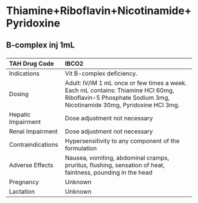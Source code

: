 # Thiamine+Riboflavin+Nicotinamide+Pyridoxine

## B-complex inj 1mL

##### 

| TAH Drug Code      | IBCO2                                                                                                                                                      |
|:-------------------|:-----------------------------------------------------------------------------------------------------------------------------------------------------------|
| Indications        | Vit B-complex deficiency.                                                                                                                                  |
| Dosing             | Adult: IV/IM 1 mL once or few times a week. Each mL contains: Thiamine HCl 60mg, Riboflavin-5 Phosphate Sodium 3mg, Nicotinamide 30mg, Pyridoxine HCl 3mg. |
| Hepatic Impairment | Dose adjustment not necessary                                                                                                                              |
| Renal Impairment   | Dose adjustment not necessary                                                                                                                              |
| Contraindications  | Hypersensitivity to any component of the formulation                                                                                                       |
| Adverse Effects    | Nausea, vomiting, abdominal cramps, pruritus, flushing, sensation of heat, faintness, pounding in the head                                                 |
| Pregnancy          | Unknown                                                                                                                                                    |
| Lactation          | Unknown                                                                                                                                                    |

